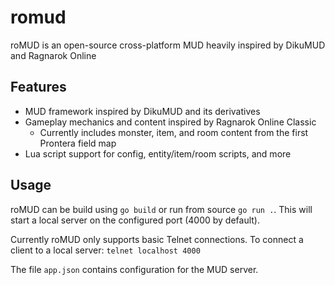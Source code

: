# romud
roMUD is an open-source cross-platform MUD heavily inspired by DikuMUD and Ragnarok Online

## Features
- MUD framework inspired by DikuMUD and its derivatives
- Gameplay mechanics and content inspired by Ragnarok Online Classic
  - Currently includes monster, item, and room content from the first Prontera field map
- Lua script support for config, entity/item/room scripts, and more

## Usage
roMUD can be build using `go build` or run from source `go run .`. 
This will start a local server on the configured port (4000 by default).

Currently roMUD only supports basic Telnet connections. 
To connect a client to a local server: `telnet localhost 4000`

The file `app.json` contains configuration for the MUD server.
